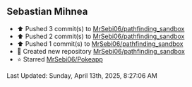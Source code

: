 <h2>Sebastian Mihnea</h2>

<!--RECENT_ACTIVITY:start-->
- ⬆️ Pushed 3 commit(s) to [MrSebi06/pathfinding_sandbox](https://github.com/MrSebi06/pathfinding_sandbox)<br>
- ⬆️ Pushed 2 commit(s) to [MrSebi06/pathfinding_sandbox](https://github.com/MrSebi06/pathfinding_sandbox)<br>
- ⬆️ Pushed 1 commit(s) to [MrSebi06/pathfinding_sandbox](https://github.com/MrSebi06/pathfinding_sandbox)<br>
- 📔 Created new repository [MrSebi06/pathfinding_sandbox](https://github.com/MrSebi06/pathfinding_sandbox)<br>
- ⭐ Starred [MrSebi06/Pokeapp](https://github.com/MrSebi06/Pokeapp)<br>
<!--RECENT_ACTIVITY:end-->
<!--RECENT_ACTIVITY:last_update-->
Last Updated: Sunday, April 13th, 2025, 8:27:06 AM
<!--RECENT_ACTIVITY:last_update_end-->

<!---LOL-STATS-START-HERE--->
<!---LOL-STATS-END-HERE--->
